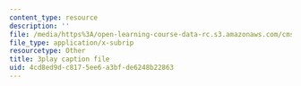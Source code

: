 ```yaml
---
content_type: resource
description: ''
file: /media/https%3A/open-learning-course-data-rc.s3.amazonaws.com/cms-608-game-design-spring-2014/4cd8ed9dc8175ee6a3bfde6248b22863_1506650.vtt
file_type: application/x-subrip
resourcetype: Other
title: 3play caption file
uid: 4cd8ed9d-c817-5ee6-a3bf-de6248b22863
---
```

